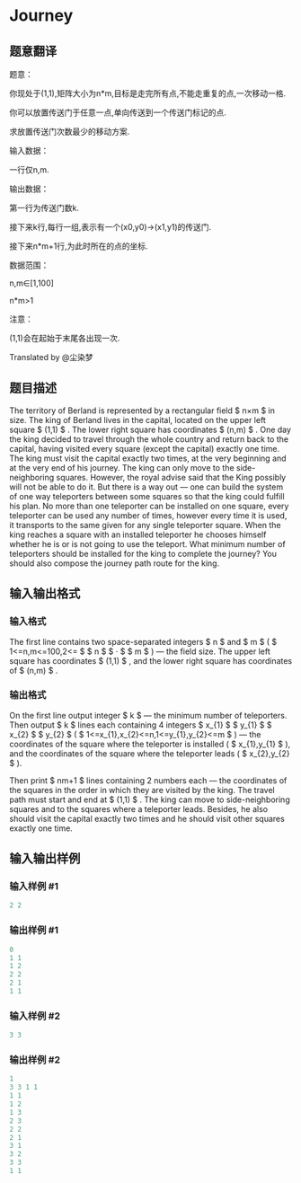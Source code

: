 # Journey

## 题意翻译

题意：

你现处于(1,1),矩阵大小为n*m,目标是走完所有点,不能走重复的点,一次移动一格.

你可以放置传送门于任意一点,单向传送到一个传送门标记的点.

求放置传送门次数最少的移动方案.

输入数据：

一行仅n,m.

输出数据：

第一行为传送门数k.

接下来k行,每行一组,表示有一个(x0,y0)->(x1,y1)的传送门.

接下来n*m+1行,为此时所在的点的坐标.

数据范围：

n,m∈[1,100]

n*m>1

注意：

(1,1)会在起始于末尾各出现一次.

Translated by @尘染梦 

## 题目描述

The territory of Berland is represented by a rectangular field $ n×m $ in size. The king of Berland lives in the capital, located on the upper left square $ (1,1) $ . The lower right square has coordinates $ (n,m) $ . One day the king decided to travel through the whole country and return back to the capital, having visited every square (except the capital) exactly one time. The king must visit the capital exactly two times, at the very beginning and at the very end of his journey. The king can only move to the side-neighboring squares. However, the royal advise said that the King possibly will not be able to do it. But there is a way out — one can build the system of one way teleporters between some squares so that the king could fulfill his plan. No more than one teleporter can be installed on one square, every teleporter can be used any number of times, however every time it is used, it transports to the same given for any single teleporter square. When the king reaches a square with an installed teleporter he chooses himself whether he is or is not going to use the teleport. What minimum number of teleporters should be installed for the king to complete the journey? You should also compose the journey path route for the king.

## 输入输出格式

### 输入格式

The first line contains two space-separated integers $ n $ and $ m $ ( $ 1<=n,m<=100,2<= $ $ n $ $ · $ $ m $ ) — the field size. The upper left square has coordinates $ (1,1) $ , and the lower right square has coordinates of $ (n,m) $ .

### 输出格式

On the first line output integer $ k $ — the minimum number of teleporters. Then output $ k $ lines each containing 4 integers $ x_{1} $ $ y_{1} $ $ x_{2} $ $ y_{2} $ ( $ 1<=x_{1},x_{2}<=n,1<=y_{1},y_{2}<=m $ ) — the coordinates of the square where the teleporter is installed ( $ x_{1},y_{1} $ ), and the coordinates of the square where the teleporter leads ( $ x_{2},y_{2} $ ).

Then print $ nm+1 $ lines containing 2 numbers each — the coordinates of the squares in the order in which they are visited by the king. The travel path must start and end at $ (1,1) $ . The king can move to side-neighboring squares and to the squares where a teleporter leads. Besides, he also should visit the capital exactly two times and he should visit other squares exactly one time.

## 输入输出样例

### 输入样例 #1

```cpp
2 2

```
### 输出样例 #1

```cpp
0
1 1
1 2
2 2
2 1
1 1

```
### 输入样例 #2

```cpp
3 3

```
### 输出样例 #2

```cpp
1
3 3 1 1
1 1
1 2
1 3
2 3
2 2
2 1
3 1
3 2
3 3
1 1

```
